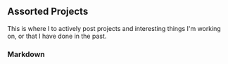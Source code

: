 ## Assorted Projects

This is where I to actively post projects and interesting things I'm working on, or that I have done in the past.

### Markdown
